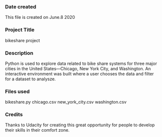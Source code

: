 ### Date created
This file is created on June.8 2020

### Project Title
bikeshare project

### Description
Python is used to explore data related to bike share systems for three major cities in the United States—Chicago, New York City, and Washington. An interactive environment was built where a user chooses the data and filter for a dataset to analysze.

### Files used
bikeshare.py
chicago.csv
new_york_city.csv
washington.csv

### Credits
Thanks to Udacity for creating this great opportunity for people to develop their skills in their comfort zone.
